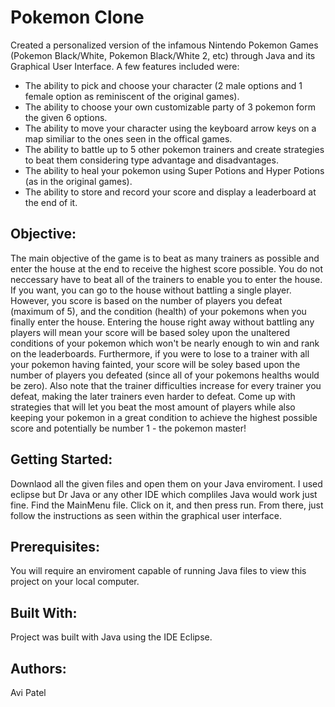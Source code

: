 # Pokemon Clone

Created a personalized version of the infamous Nintendo Pokemon Games (Pokemon Black/White, Pokemon Black/White 2, etc) through Java and its Graphical User Interface. A few features included were:
- The ability to pick and choose your character (2 male options and 1 female option as reminiscent of the original games).
- The ability to choose your own customizable party of 3 pokemon form the given 6 options.
- The ability to move your character using the keyboard arrow keys on a map similiar to the ones seen in the offical games.
- The ability to battle up to 5 other pokemon trainers and create strategies to beat them considering type advantage and disadvantages. 
- The ability to heal your pokemon using Super Potions and Hyper Potions (as in the original games).
- The ability to store and record your score and display a leaderboard at the end of it.

## Objective: 

The main objective of the game is to beat as many trainers as possible and enter the house at the end to receive the highest score possible. You do not neccessary have to beat all of the trainers to enable you to enter the house. If you want, you can go to the house without battling a single player. However, you score is based on the number of players you defeat (maximum of 5), and the condition (health) of your pokemons when you finally enter the house. Entering the house right away without battling any players will mean your score will be based soley upon the unaltered conditions of your pokemon which won't be nearly enough to win and rank on the leaderboards. Furthermore, if you were to lose to a trainer with all your pokemon having fainted, your score will be soley based upon the number of players you defeated (since all of your pokemons healths would be zero). Also note that the trainer difficulties increase for every trainer you defeat, making the later trainers even harder to defeat. Come up with strategies that will let you beat the most amount of players while also keeping your pokemon in a great condition to achieve the highest possible score and potentially be number 1 - the pokemon master!

## Getting Started: 

Downlaod all the given files and open them on your Java enviroment. I used eclipse but Dr Java or any other IDE which compliles Java would work just fine. Find the MainMenu file. Click on it, and then press run. From there, just follow the instructions as seen within the graphical user interface.

## Prerequisites: 

You will require an enviroment capable of running Java files to view this project on your local computer.

## Built With:

Project was built with Java using the IDE Eclipse. 

## Authors:

Avi Patel
